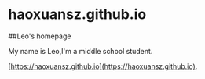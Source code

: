 # haoxuansz.github.io
##Leo's homepage

My name is Leo,I'm a middle school student.


 [https://haoxuansz.github.io](https://haoxuansz.github.io).

 
